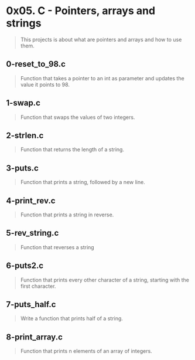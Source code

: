 # 0x05. C - Pointers, arrays and strings
> This projects is about what are pointers and arrays and how to use them.

## 0-reset_to_98.c
> Function that takes a pointer to an int as parameter and updates the value it points to 98.

## 1-swap.c
> Function that swaps the values of two integers.

## 2-strlen.c
> Function that returns the length of a string.

## 3-puts.c
> Function that prints a string, followed by a new line.

## 4-print_rev.c
> Function that prints a string in reverse.

## 5-rev_string.c
> Function that reverses a string

## 6-puts2.c
> Function that prints every other character of a string, starting with the first character.

## 7-puts_half.c
> Write a function that prints half of a string.

## 8-print_array.c
> Function that prints n elements of an array of integers.
